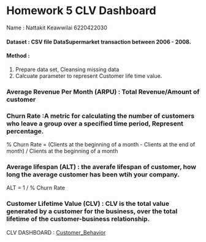 #   Homework 5 CLV Dashboard
Name : Nattakit Keawwilai        6220422030
#### Dataset : CSV file DataSupermarket transaction between 2006 - 2008.

#### Method : 
 1) Prepare data set, Cleansing missing data   
 2) Calcuate parameter to represent Customer life time value.
 
 ### Average Revenue Per Month (ARPU) : Total Revenue/Amount of customer
 ### Churn Rate :A metric for calculating the number of customers who leave a group over a specified time period, Represent percentage.
 % Churn Rate = (Clients at the beginning of a month - Clients at the end of month) 
                            / Clients at the beginning of a month
 ### Average lifespan (ALT) : the averafe lifespan of customer, how long the average customer has been wtih your company.
 ALT = 1 / % Churn Rate
 ### Customer Lifetime Value (CLV) : CLV is the total value generated by a customer for the business, over the total lifetime of the customer-business relationship.
 
 CLV DASHBOARD : [Customer_Behavior](https://github.com/NKSnack/BADS-7105/edit/main/Homework%2001/Customer_Behaviors.pbix)
